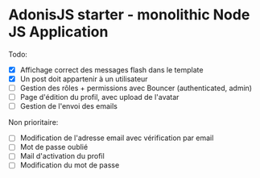# AdonisJS starter - monolithic Node JS Application

Todo:

- [x] Affichage correct des messages flash dans le template
- [x] Un post doit appartenir à un utilisateur
- [ ] Gestion des rôles + permissions avec Bouncer (authenticated, admin)
- [ ] Page d'édition du profil, avec upload de l'avatar
- [ ] Gestion de l'envoi des emails

Non prioritaire:

- [ ] Modification de l'adresse email avec vérification par email
- [ ] Mot de passe oublié
- [ ] Mail d'activation du profil
- [ ] Modification du mot de passe
